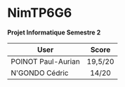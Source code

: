 # NimTP6G6
**Projet Informatique Semestre 2**

| User	| Score	|
| ------------- |:-------------:|
| POINOT Paul-Aurian	| 19,5/20 |
| N'GONDO Cédric		| 14/20 |